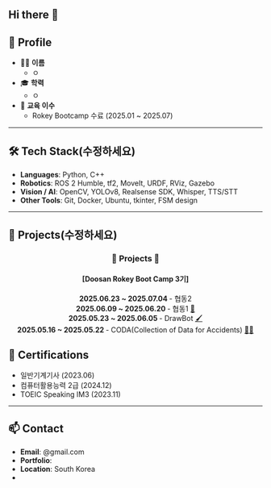 ## Hi there 👋

<!--
**jaegwon321/jaegwon321** is a ✨ _special_ ✨ repository because its `README.md` (this file) appears on your GitHub profile.

Here are some ideas to get you started:

- 🔭 I’m currently working on ...
- 🌱 I’m currently learning ...
- 👯 I’m looking to collaborate on ...
- 🤔 I’m looking for help with ...
- 💬 Ask me about ...
- 📫 How to reach me: ...
- 😄 Pronouns: ...
- ⚡ Fun fact: ...
-->

## 🧩 Profile

- 👩‍🎓 **이름**
  - ㅇ
- 🎓 **학력**
  - ㅇ
- 🧪 **교육 이수**  
  - Rokey Bootcamp 수료 (2025.01 ~ 2025.07)
    
---

## 🛠 Tech Stack(수정하세요)

- **Languages**: Python, C++
- **Robotics**: ROS 2 Humble, tf2, MoveIt, URDF, RViz, Gazebo
- **Vision / AI**: OpenCV, YOLOv8, Realsense SDK, Whisper, TTS/STT
- **Other Tools**: Git, Docker, Ubuntu, tkinter, FSM design

---

## 📁 Projects(수정하세요)

### <p align="center">📁 Projects 📁</p>

#### <p align="center">[Doosan Rokey Boot Camp 3기]</p>
<p align="center">
  <strong>2025.06.23 ~ 2025.07.04 </strong> - 협동2 <a href=""> </a> <br>
  <strong>2025.06.09 ~ 2025.06.20 </strong> - 협동1 <a href="">💉 </a> <br>
  <strong>2025.05.23 ~ 2025.06.05 </strong> - DrawBot <a href="https://github.com/Rokey-3-D-2/dr_writer">🖌 </a> <br>
  <strong>2025.05.16 ~ 2025.05.22 </strong> - CODA(Collection of Data for Accidents) <a href="https://github.com/Rokey-3-D-autonomous/coda">👮‍♂️ </a> <br>
</p>

## 📄 Certifications

- 일반기계기사 (2023.06)  
- 컴퓨터활용능력 2급 (2024.12)  
- TOEIC Speaking IM3 (2023.11)

---

## 📫 Contact

- **Email**: @gmail.com
- **Portfolio**: 
- **Location**: South Korea
- 

